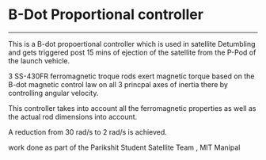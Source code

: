 # B-Dot Proportional controller
--- 
This is a B-dot propoertional controller which is used in satellite Detumbling and gets triggered post 15 mins 
of ejection of the satellite from the P-Pod of the launch vehicle.

3 SS-430FR ferromagnetic troque rods exert magnetic torque based on the B-dot magnetic control law on all 3 princpal 
axes of inertia there by controlling angular velocity. 

This controller takes into account all the ferromagnetic properties as well as the actual rod dimensions into account.

A reduction from 30 rad/s to 2 rad/s is achieved.

work done as part of the Parikshit Student Satellite Team , MIT Manipal

